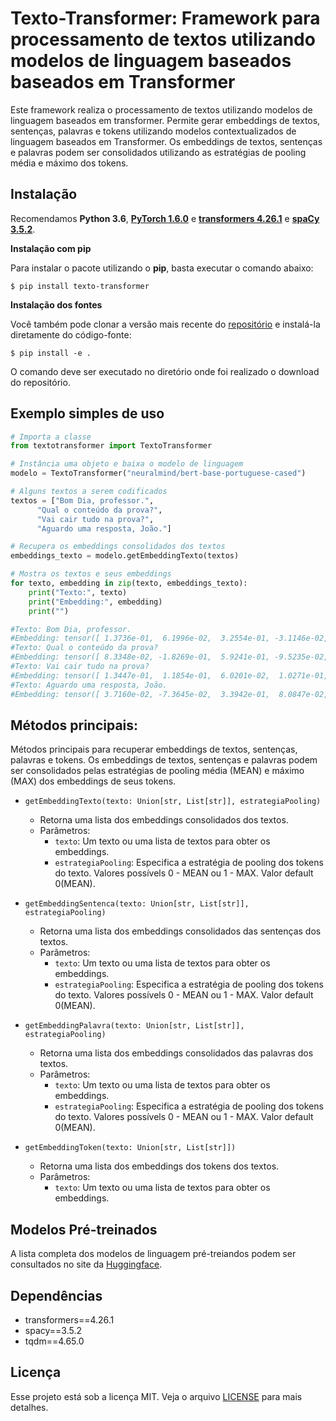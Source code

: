 # Texto-Transformer: Framework para processamento de textos utilizando modelos de linguagem baseados baseados em Transformer

Este framework realiza o processamento de textos utilizando modelos de linguagem baseados em transformer. Permite gerar embeddings de textos, sentenças, palavras e tokens utilizando modelos contextualizados de linguagem  baseados em Transformer. Os embeddings de textos, sentenças e palavras podem ser consolidados utilizando as estratégias de pooling média e máximo dos tokens.

## Instalação

Recomendamos **Python 3.6**, **[PyTorch 1.6.0](https://pytorch.org/get-started/locally/)** e **[transformers 4.26.1](https://github.com/huggingface/transformers)** e **[spaCy 3.5.2](https://spacy.io)**. 

**Instalação com pip**

Para instalar o pacote utilizando o **pip**, basta executar o comando abaixo:

<pre><code>$ pip install texto-transformer</code></pre>

**Instalação dos fontes**

Você também pode clonar a versão mais recente do [repositório](https://github.com/osmarbraz/texto-transformer.git) e instalá-la diretamente do código-fonte:

<pre><code>$ pip install -e .</code></pre>

O comando deve ser executado no diretório onde foi realizado o download do repositório.

## Exemplo simples de uso

````python
# Importa a classe
from textotransformer import TextoTransformer

# Instância uma objeto e baixa o modelo de linguagem
modelo = TextoTransformer("neuralmind/bert-base-portuguese-cased")

# Alguns textos a serem codificados
textos = ["Bom Dia, professor.",
      "Qual o conteúdo da prova?",
      "Vai cair tudo na prova?",
      "Aguardo uma resposta, João."]

# Recupera os embeddings consolidados dos textos
embeddings_texto = modelo.getEmbeddingTexto(textos)      

# Mostra os textos e seus embeddings
for texto, embedding in zip(texto, embeddings_texto):
    print("Texto:", texto)
    print("Embedding:", embedding)
    print("")

#Texto: Bom Dia, professor.
#Embedding: tensor([ 1.3736e-01,  6.1996e-02,  3.2554e-01, -3.1146e-02,  3.5892e-01,...
#Texto: Qual o conteúdo da prova?
#Embedding: tensor([ 8.3348e-02, -1.8269e-01,  5.9241e-01, -9.5235e-02,  5.0978e-01,...
#Texto: Vai cair tudo na prova?
#Embedding: tensor([ 1.3447e-01,  1.1854e-01,  6.0201e-02,  1.0271e-01,  2.6321e-01,...
#Texto: Aguardo uma resposta, João.
#Embedding: tensor([ 3.7160e-02, -7.3645e-02,  3.3942e-01,  8.0847e-02,  3.8259e-01,...
````

## Métodos principais:

Métodos principais para recuperar embeddings de textos, sentenças, palavras e tokens. Os embeddings de textos, sentenças e palavras podem ser consolidados pelas estratégias de pooling média (MEAN) e máximo (MAX) dos embeddings de seus tokens.

- `getEmbeddingTexto(texto: Union[str, List[str]], estrategiaPooling)`
    - Retorna uma lista dos embeddings consolidados dos textos.
    - Parâmetros:
        - `texto`: Um texto ou uma lista de textos para obter os embeddings.
        - `estrategiaPooling`: Especifica a estratégia de pooling dos tokens do texto. Valores possívels 0 - MEAN ou 1 - MAX. Valor default 0(MEAN).

- `getEmbeddingSentenca(texto: Union[str, List[str]], estrategiaPooling)` 
    - Retorna uma lista dos embeddings consolidados das sentenças dos textos.    
    - Parâmetros:
        - `texto`: Um texto ou uma lista de textos para obter os embeddings.
        - `estrategiaPooling`: Especifica a estratégia de pooling dos tokens do texto. Valores possívels 0 - MEAN ou 1 - MAX. Valor default 0(MEAN).

- `getEmbeddingPalavra(texto: Union[str, List[str]], estrategiaPooling)` 
    - Retorna uma lista dos embeddings consolidados das palavras dos textos.
    - Parâmetros:
        - `texto`: Um texto ou uma lista de textos para obter os embeddings.
        - `estrategiaPooling`: Especifica a estratégia de pooling dos tokens do texto. Valores possívels 0 - MEAN ou 1 - MAX. Valor default 0(MEAN).

- `getEmbeddingToken(texto: Union[str, List[str]])` 
    - Retorna uma lista dos embeddings dos tokens dos textos.
    - Parâmetros:
        - `texto`: Um texto ou uma lista de textos para obter os embeddings.        

## Modelos Pré-treinados

A lista completa dos modelos de linguagem pré-treiandos podem ser consultados no site da [Huggingface](https://huggingface.co/models).

## Dependências

- transformers==4.26.1
- spacy==3.5.2
- tqdm==4.65.0

## Licença

Esse projeto está sob a licença MIT. Veja o arquivo [LICENSE](LICENSE) para mais detalhes.